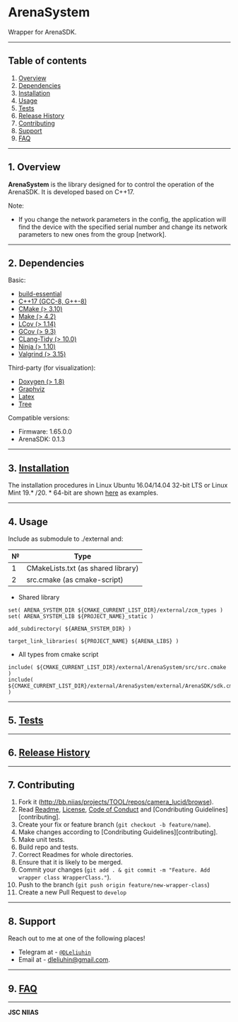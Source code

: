 # ArenaSystem

Wrapper for ArenaSDK.

---

## Table of contents

1. [ Overview ](#overview)
2. [ Dependencies ](#dependencies)
3. [ Installation ](#installation)
4. [ Usage ](#usage)
5. [ Tests ](#tests)
6. [ Release History ](#release)
7. [ Contributing ](#contributing)
8. [ Support ](#support)
9. [ FAQ ](#faq)

---

<a name="overview"></a>
## 1. Overview

**ArenaSystem** is the library designed for to control the operation of the ArenaSDK. It is developed based on C++17.</br>

Note:</br>
* If you change the network parameters in the config, the application will find the device with the specified serial number and change its network parameters to new ones from the group [network].

---

<a name="dependencies"></a>
## 2. Dependencies

Basic:<br>

- [build-essential](https://packages.debian.org/ru/sid/build-essential)
- [C++17 (GCC-8, G++-8)](https://en.cppreference.com/w/cpp/17)
- [CMake (> 3.10)](https://cmake.org)
- [Make (> 4.2)](https://en.wikipedia.org/wiki/Make_(software))
- [LCov (> 1.14)](http://ltp.sourceforge.net/coverage/lcov.php)
- [GCov (> 9.3)](https://linux.die.net/man/1/gcov)
- [CLang-Tidy (> 10.0)](https://clang.llvm.org/extra/clang-tidy/)
- [Ninja (> 1.10)](https://ninja-build.org)
- [Valgrind (> 3.15)](https://valgrind.org)

Third-party (for visualization):<br>

- [Doxygen (> 1.8)](https://www.doxygen.nl/index.html)
- [Graphviz](https://graphviz.org)
- [Latex](https://www.latex-project.org/get/)
- [Tree](https://pingvinus.ru/note/tree)

Compatible versions:<br>

- Firmware: 1.65.0.0
- ArenaSDK: 0.1.3

---

<a name="installation"></a>
## 3. [Installation](./doc/INSTALL.md)

The installation procedures in Linux Ubuntu 16.04/14.04 32-bit LTS or Linux Mint 19.* /20. * 64-bit are shown [here](./doc/INSTALL.md) as examples.

---

<a name="usage"></a>
## 4. Usage

Include as submodule to ./external and:

| № | Type                                                       |
|---|------------------------------------------------------------|
| 1 | CMakeLists.txt (as shared library)                         |
| 2 | src.cmake (as cmake-script)                          |

- Shared library

```
set( ARENA_SYSTEM_DIR ${CMAKE_CURRENT_LIST_DIR}/external/zcm_types )
set( ARENA_SYSTEM_LIB ${PROJECT_NAME}_static )

add_subdirectory( ${ARENA_SYSTEM_DIR} )

target_link_libraries( ${PROJECT_NAME} ${ARENA_LIBS} )
```

- All types from cmake script

```
include( ${CMAKE_CURRENT_LIST_DIR}/external/ArenaSystem/src/src.cmake )
include( ${CMAKE_CURRENT_LIST_DIR}/external/ArenaSystem/external/ArenaSDK/sdk.cmake )
```

---

<a name="tests"></a>
## 5. [Tests](./tests/README.md)

---

<a name="release"></a>
## 6. [Release History](./doc/HISTORY.md)

---

<a name="contributing"></a>
## 7. Contributing

1. Fork it (<http://bb.niias/projects/TOOL/repos/camera_lucid/browse>).
2. Read [Readme](./README.md), [License](./doc/LICENSE.md), [Code of Conduct](./doc/CODE_OF_CONDUCT.md) and [Condributing Guidelines][contributing].
3. Create your fix or feature branch (`git checkout -b feature/name`).
4. Make changes according to [Condributing Guidelines][contributing].
5. Make unit tests.
6. Build repo and tests.
7. Correct Readmes for whole directories.
8. Ensure that it is likely to be merged.
9. Commit your changes (```git add . & git commit -m "Feature. Add wrapper class WrapperClass."```).
10. Push to the branch (```git push origin feature/new-wrapper-class```)
11. Create a new Pull Request to `develop`

---

<a name="support"></a>
## 8. Support

Reach out to me at one of the following places!

- Telegram at - <a href="http://https://telegram.org" target="_blank">`@DLeliuhin`</a>
- Email at - dleliuhin@gmail.com.

---

<a name="faq"></a>
## 9. [FAQ](doc/FAQ.md)

---

**JSC NIIAS**
